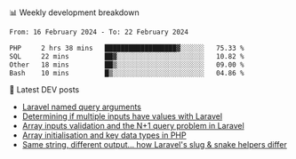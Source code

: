 📊 Weekly development breakdown
<!--START_SECTION:waka-->

```txt
From: 16 February 2024 - To: 22 February 2024

PHP     2 hrs 38 mins   ██████████████████▓░░░░░░   75.33 %
SQL     22 mins         ██▓░░░░░░░░░░░░░░░░░░░░░░   10.82 %
Other   18 mins         ██▒░░░░░░░░░░░░░░░░░░░░░░   09.00 %
Bash    10 mins         █▒░░░░░░░░░░░░░░░░░░░░░░░   04.86 %
```

<!--END_SECTION:waka-->

📕 Latest DEV posts
<!-- BLOG-POST-LIST:START -->
- [Laravel named query arguments](https://dev.to/michaelvickersuk/laravel-named-query-arguments-28kd)
- [Determining if multiple inputs have values with Laravel](https://dev.to/michaelvickersuk/determining-if-multiple-inputs-have-values-with-laravel-km6)
- [Array inputs validation and the N+1 query problem in Laravel](https://dev.to/michaelvickersuk/array-inputs-validation-and-the-n1-query-problem-in-laravel-2agb)
- [Array initialisation and key data types in PHP](https://dev.to/michaelvickersuk/array-initialisation-and-key-data-types-in-php-1e5b)
- [Same string, different output... how Laravel&#39;s slug &amp; snake helpers differ](https://dev.to/michaelvickersuk/same-string-different-output-how-laravels-slug-snake-helpers-differ-1ccj)
<!-- BLOG-POST-LIST:END -->
